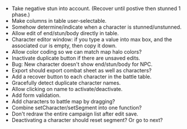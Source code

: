 * Take negative stun into account. (Recover until postive then stunned 1 phase.)
* Make columns in table user-selectable.
* Somehow determine/indicate when a character is stunned/unstunned.
* Allow edit of end/stun/body directly in table.
* Character editor window: if you type a value into max box, and the associated cur is empty, then copy it down.
* Allow color coding so we can match map halo colors?
* Inactivate duplicate button if there are unsaved edits.
* Bug: New character doesn't show end/stun/body for NPC.
* Export should export combat sheet as well as characters?
* Add a recover button to each character in the battle table.
* Gracefully detect duplicate character names.
* Allow clicking on name to activate/deactivate.
* Add form validation.
* Add characters to battle map by dragging?
* Combine setCharacter/setSegment into one function?
* Don't redraw the entire campaign list after edit save.
* Deactivating a character should reset segment? Or go to next?
